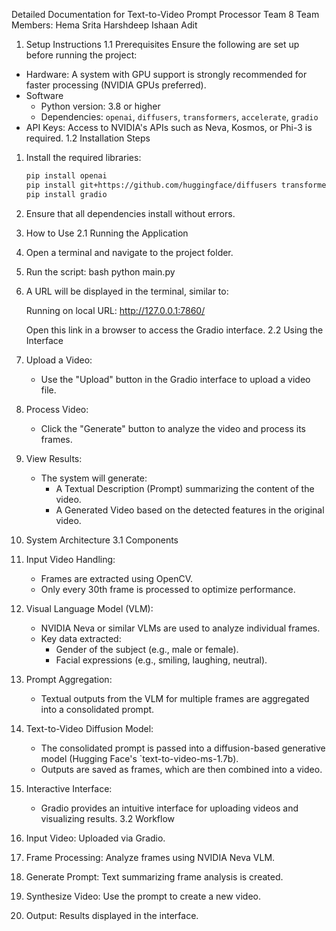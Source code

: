 Detailed Documentation for Text-to-Video Prompt Processor
Team 8
Team Members:
Hema Srita
Harshdeep
Ishaan
Adit
1. Setup Instructions
1.1 Prerequisites
Ensure the following are set up before running the project:
- Hardware: A system with GPU support is strongly recommended for faster processing (NVIDIA GPUs preferred).
- Software
  - Python version: 3.8 or higher
  - Dependencies: `openai`, `diffusers`, `transformers`, `accelerate`, `gradio`
- API Keys: Access to NVIDIA's APIs such as Neva, Kosmos, or Phi-3 is required.
1.2 Installation Steps
1. Install the required libraries:
   ```bash
   pip install openai
   pip install git+https://github.com/huggingface/diffusers transformers accelerate
   pip install gradio
   ```
2. Ensure that all dependencies install without errors.
2. How to Use
2.1 Running the Application
1. Open a terminal and navigate to the project folder.
2. Run the script:
   bash
   python main.py
   
3. A URL will be displayed in the terminal, similar to:
   
   Running on local URL:  http://127.0.0.1:7860/
   
   Open this link in a browser to access the Gradio interface.
2.2 Using the Interface

1. Upload a Video:
   - Use the "Upload" button in the Gradio interface to upload a video file.
2. Process Video:
   - Click the "Generate" button to analyze the video and process its frames.
3. View Results:
   - The system will generate:
     - A Textual Description (Prompt) summarizing the content of the video.
     - A Generated Video based on the detected features in the original video.
3. System Architecture
3.1 Components
1. Input Video Handling:
   - Frames are extracted using OpenCV.
   - Only every 30th frame is processed to optimize performance.
2. Visual Language Model (VLM):
   - NVIDIA Neva or similar VLMs are used to analyze individual frames.
   - Key data extracted:
     - Gender of the subject (e.g., male or female).
     - Facial expressions (e.g., smiling, laughing, neutral).
3. Prompt Aggregation:
   - Textual outputs from the VLM for multiple frames are aggregated into a consolidated prompt.
4. Text-to-Video Diffusion Model:
   - The consolidated prompt is passed into a diffusion-based generative model (Hugging Face's `text-to-video-ms-1.7b).
   - Outputs are saved as frames, which are then combined into a video.
5. Interactive Interface:
   - Gradio provides an intuitive interface for uploading videos and visualizing results.
3.2 Workflow
1. Input Video: Uploaded via Gradio.
2. Frame Processing: Analyze frames using NVIDIA Neva VLM.
3. Generate Prompt: Text summarizing frame analysis is created.
4. Synthesize Video: Use the prompt to create a new video.
5. Output: Results displayed in the interface.
